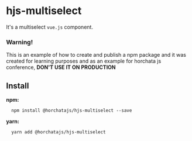 # hjs-multiselect

It's a multiselect `vue.js` component.

###  Warning!

This is an example of how to create and publish a npm package and it was created for learning purposes and as an example for horchata js conference, **DON'T USE IT ON PRODUCTION**

## Install

**npm:**

```
  npm install @horchatajs/hjs-multiselect --save
```


**yarn:**

```
  yarn add @horchatajs/hjs-multiselect
```
